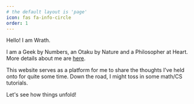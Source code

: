 ```yaml
---
# the default layout is 'page'
icon: fas fa-info-circle
order: 1
---
```

Hello! I am Wrath.

I am a Geek by Numbers, an Otaku by Nature and a Philosopher at Heart. More details about me are [here](/about-me).

This website serves as a platform for me to share the thoughts I've held onto for quite some time.
Down the road, I might toss in some math/CS tutorials.

Let's see how things unfold!